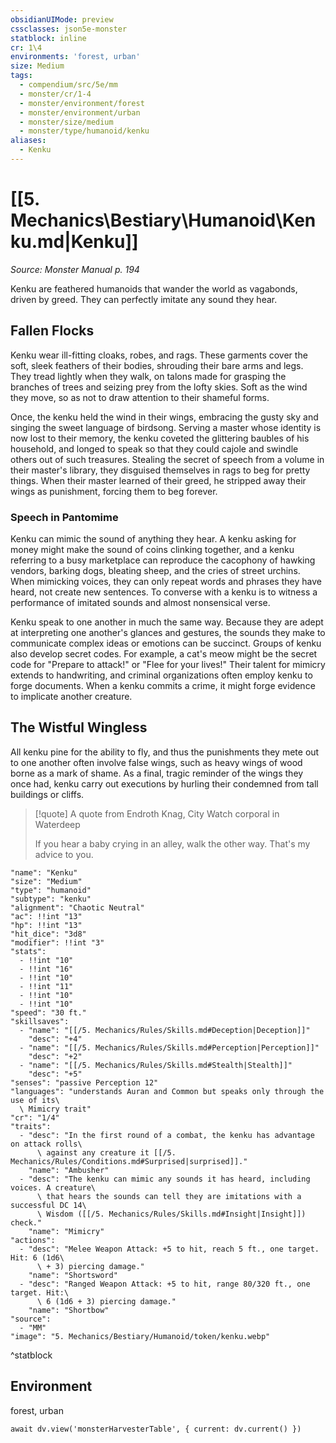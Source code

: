 ```yaml
---
obsidianUIMode: preview
cssclasses: json5e-monster
statblock: inline
cr: 1\4
environments: 'forest, urban'
size: Medium
tags:
  - compendium/src/5e/mm
  - monster/cr/1-4
  - monster/environment/forest
  - monster/environment/urban
  - monster/size/medium
  - monster/type/humanoid/kenku
aliases:
  - Kenku
---
```

# [[5. Mechanics\Bestiary\Humanoid\Kenku.md|Kenku]]
*Source: Monster Manual p. 194*

Kenku are feathered humanoids that wander the world as vagabonds, driven by greed. They can perfectly imitate any sound they hear.

## Fallen Flocks

Kenku wear ill-fitting cloaks, robes, and rags. These garments cover the soft, sleek feathers of their bodies, shrouding their bare arms and legs. They tread lightly when they walk, on talons made for grasping the branches of trees and seizing prey from the lofty skies. Soft as the wind they move, so as not to draw attention to their shameful forms.

Once, the kenku held the wind in their wings, embracing the gusty sky and singing the sweet language of birdsong. Serving a master whose identity is now lost to their memory, the kenku coveted the glittering baubles of his household, and longed to speak so that they could cajole and swindle others out of such treasures. Stealing the secret of speech from a volume in their master's library, they disguised themselves in rags to beg for pretty things. When their master learned of their greed, he stripped away their wings as punishment, forcing them to beg forever.

### Speech in Pantomime

Kenku can mimic the sound of anything they hear. A kenku asking for money might make the sound of coins clinking together, and a kenku referring to a busy marketplace can reproduce the cacophony of hawking vendors, barking dogs, bleating sheep, and the cries of street urchins. When mimicking voices, they can only repeat words and phrases they have heard, not create new sentences. To converse with a kenku is to witness a performance of imitated sounds and almost nonsensical verse.

Kenku speak to one another in much the same way. Because they are adept at interpreting one another's glances and gestures, the sounds they make to communicate complex ideas or emotions can be succinct. Groups of kenku also develop secret codes. For example, a cat's meow might be the secret code for "Prepare to attack!" or "Flee for your lives!" Their talent for mimicry extends to handwriting, and criminal organizations often employ kenku to forge documents. When a kenku commits a crime, it might forge evidence to implicate another creature.

## The Wistful Wingless

All kenku pine for the ability to fly, and thus the punishments they mete out to one another often involve false wings, such as heavy wings of wood borne as a mark of shame. As a final, tragic reminder of the wings they once had, kenku carry out executions by hurling their condemned from tall buildings or cliffs.

> [!quote] A quote from Endroth Knag, City Watch corporal in Waterdeep  
> 
> If you hear a baby crying in an alley, walk the other way. That's my advice to you.


```statblock
"name": "Kenku"
"size": "Medium"
"type": "humanoid"
"subtype": "kenku"
"alignment": "Chaotic Neutral"
"ac": !!int "13"
"hp": !!int "13"
"hit_dice": "3d8"
"modifier": !!int "3"
"stats":
  - !!int "10"
  - !!int "16"
  - !!int "10"
  - !!int "11"
  - !!int "10"
  - !!int "10"
"speed": "30 ft."
"skillsaves":
  - "name": "[[/5. Mechanics/Rules/Skills.md#Deception|Deception]]"
    "desc": "+4"
  - "name": "[[/5. Mechanics/Rules/Skills.md#Perception|Perception]]"
    "desc": "+2"
  - "name": "[[/5. Mechanics/Rules/Skills.md#Stealth|Stealth]]"
    "desc": "+5"
"senses": "passive Perception 12"
"languages": "understands Auran and Common but speaks only through the use of its\
  \ Mimicry trait"
"cr": "1/4"
"traits":
  - "desc": "In the first round of a combat, the kenku has advantage on attack rolls\
      \ against any creature it [[/5. Mechanics/Rules/Conditions.md#Surprised|surprised]]."
    "name": "Ambusher"
  - "desc": "The kenku can mimic any sounds it has heard, including voices. A creature\
      \ that hears the sounds can tell they are imitations with a successful DC 14\
      \ Wisdom ([[/5. Mechanics/Rules/Skills.md#Insight|Insight]]) check."
    "name": "Mimicry"
"actions":
  - "desc": "Melee Weapon Attack: +5 to hit, reach 5 ft., one target. Hit: 6 (1d6\
      \ + 3) piercing damage."
    "name": "Shortsword"
  - "desc": "Ranged Weapon Attack: +5 to hit, range 80/320 ft., one target. Hit:\
      \ 6 (1d6 + 3) piercing damage."
    "name": "Shortbow"
"source":
  - "MM"
"image": "5. Mechanics/Bestiary/Humanoid/token/kenku.webp"
```
^statblock

## Environment

forest, urban

```dataviewjs
await dv.view('monsterHarvesterTable', { current: dv.current() })
```

